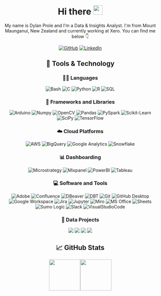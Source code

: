 <div align="center">
  <h1> Hi there <img src="https://media.giphy.com/media/jp2KXzsPtoKFG/giphy.gif" width="30px" height="30px" /> </h1>

My name is Dylan Prole and I'm a Data & Insights Analyst. I'm from Mount Maunganui, New Zealand and currently working at Xero. You can find me below 👇
  
[![GitHub](https://img.shields.io/badge/GitHub-333.svg?logo=github&logoColor=White)](https://github.com/dylanprole)
[![LinkedIn](https://img.shields.io/badge/LinkedIn-333.svg?logo=linkedin&logoColor=White)](https://www.linkedin.com/in/dylanprole/)

## 🔧 Tools & Technology

### 👨‍💻 Languages
![Bash](https://img.shields.io/badge/Bash-121011.svg?logo=gnu-bash&logoColor=white)
![C](https://custom-icon-badges.demolab.com/badge/C-03599C.svg?logo=c-in-hexagon&logoColor=white)
![Python](https://img.shields.io/badge/Python-FFD43B.svg?logo=python&logoColor=white)
![R](https://img.shields.io/badge/R-276DC3.svg?logo=r&logoColor=white)
![SQL](https://custom-icon-badges.demolab.com/badge/SQL-025E8C.svg?logo=database&logoColor=white)


### 🧰 Frameworks and Libraries
![Arduino](https://img.shields.io/badge/Arduino-00979D?logo=Arduino&logoColor=white)
![Numpy](https://img.shields.io/badge/Numpy-013243.svg?logo=numpy&logoColor=white)
![OpenCV](https://img.shields.io/badge/OpenCV-34A853.svg?logo=opencv&logoColor=white)
![Pandas](https://img.shields.io/badge/Pandas-150458.svg?logo=pandas&logoColor=white)
![PySpark](https://img.shields.io/badge/PySpark-F37626.svg?logo=apachespark&logoColor=white)
![Scikit-Learn](https://img.shields.io/badge/ScikitLearn-FF9900.svg?logo=scikitlearn&logoColor=white)
![SciPy](https://img.shields.io/badge/SciPy-025E8C.svg?logo=scipy&logoColor=white)
![TensorFlow](https://img.shields.io/badge/TensorFlow-FF6F00.svg?logo=TensorFlow&logoColor=white)
  
### ☁️ Cloud Platforms
![AWS](https://img.shields.io/badge/AWS-FF9900?&logo=Amazon-AWS&logoColor=White)
![BigQuery](https://img.shields.io/badge/BigQuery-333.svg?logo=googlecloud&logoColor=white)
![Google Analytics](https://img.shields.io/badge/Google%20Analytics-F37626.svg?logo=googleanalytics&logoColor=white)
![Snowflake](https://img.shields.io/badge/Snowflake-35AEDD.svg?logo=snowflake&logoColor=white)
  
### 📊 Dashboarding
![Microstrategy](https://img.shields.io/badge/Microstrategy-FF0000.svg?logo=microstrategy&logoColor=white)
![Mixpanel](https://img.shields.io/badge/Mixpanel-8034A9.svg?logo=mix&logoColor=white)
![PowerBI](https://img.shields.io/badge/PowerBI-FFD43B.svg?logo=powerbi&logoColor=white)
![Tableau](https://img.shields.io/badge/Tableau-025E8C.svg?logo=tableau&logoColor=white)

### 💻 Software and Tools
![Adobe](https://img.shields.io/badge/Adobe-FF0000.svg?logo=adobe&logoColor=white)
![Confluence](https://img.shields.io/badge/Confluence-0078d7.svg?logo=Confluence&logoColor=white)
![DBeaver](https://custom-icon-badges.demolab.com/badge/-DBeaver-372923?logo=dbeaver-mono&logoColor=white)
![DBT](https://img.shields.io/badge/DBT-FB542B.svg?logo=dbt&logoColor=white)
![Git](https://img.shields.io/badge/Git-F05033.svg?logo=git&logoColor=white)
![GitHub Desktop](https://img.shields.io/badge/GitHub%20Desktop-8034A9.svg?logo=github&logoColor=white)
![Google Workspace](https://img.shields.io/badge/Google%20Workspace-34A853.svg?logo=googledrive&logoColor=white)
![Jira](https://img.shields.io/badge/Jira-0078d7.svg?logo=jira&logoColor=white)
![Jupyter](https://img.shields.io/badge/Jupyter-F37626.svg?logo=Jupyter&logoColor=white)
![Miro](https://img.shields.io/badge/Miro-FFD43B.svg?logo=miro&logoColor=white)
![MS Office](https://img.shields.io/badge/MS%20Office-F37626.svg?logo=microsoftoffice&logoColor=white)
![Sheets](https://img.shields.io/badge/Sheets-34A853.svg?logo=google%20sheets&logoColor=white)
![Sumo Logic](https://img.shields.io/badge/Sumo%20Logic-03599C.svg?logo=sumologic&logoColor=white)
![Slack](https://img.shields.io/badge/Slack-8034A9.svg?logo=slack&logoColor=white)
![VisualStudioCode](https://img.shields.io/badge/Visual%20Studio%20Code-0078d7.svg?logo=visual-studio-code&logoColor=white)

### 📕 Data Projects
[![](https://img.shields.io/badge/-🍦%20Ice%20Cream%20Tracker-333)](https://github.com/dylanprole/resume-projects)
[![](https://img.shields.io/badge/-🌊%20Sea%20Level%20Dashboard-333)](https://github.com/dylanprole/resume-projects)
[![](https://img.shields.io/badge/-🎵%20Artist%20Insights%20Dashboard-333)](https://github.com/dylanprole/resume-projects)
[![](https://img.shields.io/badge/-📚%20KNN%20Book%20Recommender-333)](https://github.com/dylanprole/resume-projects)

## &#x1f4c8; GitHub Stats

<a href="https://github.com/dylanprole"><img height="100px" src="https://github-readme-stats.vercel.app/api?username=dylanprole&hide_title=true&hide_border=true&show_icons=true&include_all_commits=true&count_private=true&line_height=21&text_color=ffffff&icon_color=ffffff&bg_color=333&theme=white" /><!-- wi*quL3fcV --><img height="100px" src="https://github-readme-stats.vercel.app/api/top-langs/?username=dylanprole&hide=html&hide_title=true&hide_border=true&layout=compact&langs_count=6&exclude_repo=comp426,Redventures-Movie-Quotes&text_color=ffffff&icon_color=fff&bg_color=333&theme=white"/></a>

</div>
